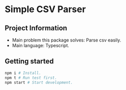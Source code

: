 # Simple CSV Parser

## Project Information
- Main problem this package solves: Parse csv easily.
- Main language: Typescript.

## Getting started

```bash
npm i # Install.
npm t # Run test first.
npm start # Start development.
``` 
